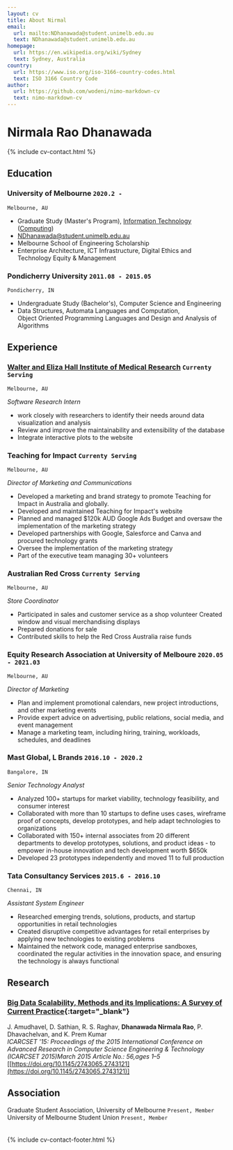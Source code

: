 ```yaml
---
layout: cv
title: About Nirmal
email:
  url: mailto:NDhanawada@student.unimelb.edu.au
  text: NDhanawada@student.unimelb.edu.au
homepage:
  url: https://en.wikipedia.org/wiki/Sydney
  text: Sydney, Australia
country:
  url: https://www.iso.org/iso-3166-country-codes.html
  text: ISO 3166 Country Code
author:
  url: https://github.com/wodeni/nimo-markdown-cv
  text: nimo-markdown-cv
---
```


# **Nirmala Rao** Dhanawada

<!--
include contact information from the front matter
Supported arguments:
    - homepage: url, text
    - phone
    - email
-->

{% include cv-contact.html %}

## Education

### **University of Melbourne** `2020.2 -`

```
Melbourne, AU
```

- Graduate Study (Master's Program), [Information Technology](https://handbook.unimelb.edu.au/2021/courses/mc-it) ([Computing](https://handbook.unimelb.edu.au/2021/components/mc-it-spec-1))
- [NDhanawada@student.unimelb.edu.au](mailto:NDhanawada@student.unimelb.edu.au)
- Melbourne School of Engineering Scholarship
- Enterprise Architecture, ICT Infrastructure, Digital Ethics and Technology Equity & Management

### **Pondicherry University** `2011.08 - 2015.05`

```
Pondicherry, IN
```

- Undergraduate Study (Bachelor's), Computer Science and Engineering
- Data Structures, Automata Languages and Computation, <br> Object Oriented Programming Languages and Design and Analysis of Algorithms

## Experience

### **[Walter and Eliza Hall Institute of Medical Research](https://www.wehi.edu.au/)** `Currenty Serving`
```
Melbourne, AU
```
_Software Research Intern_<br>
- work closely with researchers to identify their needs around data visualization and analysis
- Review and improve the maintainability and extensibility of the database
- Integrate interactive plots to the website

### **Teaching for Impact** `Currenty Serving`
```
Melbourne, AU
```
_Director of Marketing and Communications_<br>
- Developed a marketing and brand strategy to promote Teaching for Impact in Australia and globally.
- Developed and maintained Teaching for Impact's website
- Planned and managed $120k AUD Google Ads Budget and oversaw the implementation of the marketing strategy
- Developed partnerships with Google, Salesforce and Canva and procured technology grants
- Oversee the implementation of the marketing strategy
- Part of the executive team managing 30+ volunteers

### **Australian Red Cross** `Currenty Serving`
```
Melbourne, AU
```
_Store Coordinator_<br>
- Participated in sales and customer service as a shop volunteer Created window and visual merchandising displays
- Prepared donations for sale
- Contributed skills to help the Red Cross Australia raise funds

### **Equity Research Association** at University of Melboure `2020.05 - 2021.03`
```
Melbourne, AU
```
_Director of Marketing_<br>
- Plan and implement promotional calendars, new project introductions, and other marketing events
- Provide expert advice on advertising, public relations, social media, and event management
- Manage a marketing team, including hiring, training, workloads, schedules, and deadlines


### **Mast Global, L Brands** `2016.10 - 2020.2`
```
Bangalore, IN
```
_Senior Technology Analyst_<br>
- Analyzed 100+ startups for market viability, technology feasibility, and consumer interest
- Collaborated with more than 10 startups to define uses cases, wireframe proof of concepts, develop prototypes, and help adapt technologies to organizations
- Collaborated with 150+ internal associates from 20 different departments to develop prototypes, solutions, and product ideas - to empower in-house innovation and tech development worth $650k
- Developed 23 prototypes independently and moved 11 to full production

### **Tata Consultancy Services** `2015.6 - 2016.10`
```
Chennai, IN
```

_Assistant System Engineer_<br>
- Researched emerging trends, solutions, products, and startup opportunities in retail technologies
- Created disruptive competitive advantages for retail enterprises by applying new technologies to existing problems
- Maintained the network code, managed enterprise sandboxes, coordinated the regular activities in the innovation space, and ensuring the technology is always functional



## Research

### [**Big Data Scalability, Methods and its Implications: A Survey of Current Practice**](https://dl.acm.org/doi/10.1145/2743065.2743121){:target="_blank"}
J. Amudhavel, D. Sathian, R. S. Raghav, **Dhanawada Nirmala Rao**, P. Dhavachelvan, and K. Prem Kumar<br>
_ICARCSET '15: Proceedings of the 2015 International Conference on Advanced Research in Computer Science Engineering & Technology (ICARCSET 2015)March 2015 Article No.: 56,ages 1–5_<br>
[[https://doi.org/10.1145/2743065.2743121](https://doi.org/10.1145/2743065.2743121)]

## Association

Graduate Student Association, University of Melbourne `Present, Member` <br>
University of Melbourne Student Union `Present, Member` <br>
<br><br>
{% include cv-contact-footer.html %}

<!-- ### Footer

Last updated: May 2013 -->
